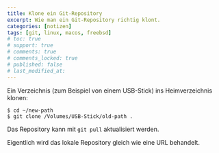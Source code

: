 ```yaml
---
title: Klone ein Git-Repository
excerpt: Wie man ein Git-Repository richtig klont.
categories: [notizen]
tags: [git, linux, macos, freebsd]
# toc: true
# support: true
# comments: true
# comments_locked: true
# published: false
# last_modified_at: 
---
```


Ein Verzeichnis (zum Beispiel von einem USB-Stick) ins Heimverzeichnis klonen:

```
$ cd ~/new-path
$ git clone /Volumes/USB-Stick/old-path .
```

Das Repository kann mit `git pull` aktualisiert werden.

Eigentlich wird das lokale Repository gleich wie eine URL behandelt.
